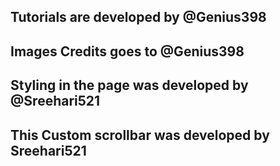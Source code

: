 ## Tutorials are developed by @Genius398
## Images Credits goes to @Genius398
## Styling in the page was developed by @Sreehari521
## This Custom scrollbar was developed by Sreehari521
